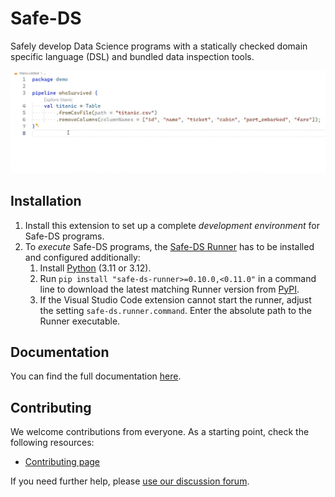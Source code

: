 # Safe-DS

Safely develop Data Science programs with a statically checked domain specific language (DSL) and bundled data
inspection tools.

![demo](https://github.com/Safe-DS/DSL/raw/main/docs/img/readme/demo.gif)

## Installation

1. Install this extension to set up a complete _development environment_ for Safe-DS programs.
2. To _execute_ Safe-DS programs, the [Safe-DS Runner](https://github.com/Safe-DS/Runner) has to be installed and
   configured additionally:
    1. Install [Python](https://www.python.org/) (3.11 or 3.12).
    2. Run `pip install "safe-ds-runner>=0.10.0,<0.11.0"` in a command line to download the latest matching Runner
       version from [PyPI](https://pypi.org/project/safe-ds-runner/).
    3. If the Visual Studio Code extension cannot start the runner, adjust the setting `safe-ds.runner.command`.
       Enter the absolute path to the Runner executable.

## Documentation

You can find the full documentation [here](https://dsl.safeds.com).

## Contributing

We welcome contributions from everyone. As a starting point, check the following resources:

* [Contributing page](https://github.com/Safe-DS/DSL/contribute)

If you need further help, please [use our discussion forum][forum].

[forum]: https://github.com/orgs/Safe-DS/discussions
